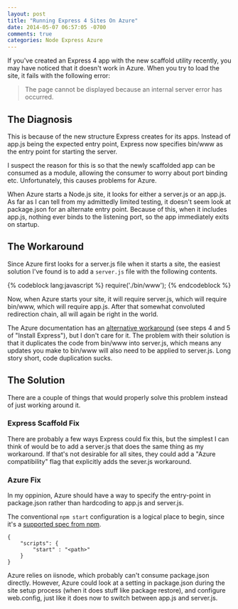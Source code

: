 ```yaml
---
layout: post
title: "Running Express 4 Sites On Azure"
date: 2014-05-07 06:57:05 -0700
comments: true
categories: Node Express Azure
---
```


If you've created an Express 4 app with the new scaffold utility recently, you may have noticed that it doesn't work in Azure. When you try to load the site, it fails with the following error:

> The page cannot be displayed because an internal server error has occurred.

The Diagnosis
-------------

This is because of the new structure Express creates for its apps. Instead of app.js being the expected entry point, Express now specifies bin/www as the entry point for starting the server.

I suspect the reason for this is so that the newly scaffolded app can be consumed as a module, allowing the consumer to worry about port binding etc. Unfortunately, this causes problems for Azure.

When Azure starts a Node.js site, it looks for either a server.js or an app.js. As far as I can tell from my admittedly limited testing, it doesn't seem look at package.json for an alternate entry point. Because of this, when it includes app.js, nothing ever binds to the listening port, so the app immediately exits on startup.

The Workaround
--------------

Since Azure first looks for a server.js file when it starts a site, the easiest solution I've found is to add a `server.js` file with the following contents.

{% codeblock lang:javascript %}
require('./bin/www');
{% endcodeblock %}

Now, when Azure starts your site, it will require server.js, which will require bin/www, which will require app.js. After that somewhat convoluted redirection chain, all will again be right in the world.

The Azure documentation has an [alternative workaround](http://azure.microsoft.com/en-us/documentation/articles/cloud-services-nodejs-develop-deploy-express-app/) (see steps 4 and 5 of "Install Express"), but I don't care for it.
The problem with their solution is that it duplicates the code from bin/www into server.js, which means any updates you make to bin/www will also need to be applied to server.js.
Long story short, code duplication sucks.

The Solution
------------

There are a couple of things that would properly solve this problem instead of just working around it.

### Express Scaffold Fix

There are probably a few ways Express could fix this, but the simplest I can think of would be to add a server.js that does the same thing as my workaround.
If that's not desirable for all sites, they could add a "Azure compatibility" flag that explicitly adds the sever.js workaround.

### Azure Fix

In my oppinion, Azure should have a way to specify the entry-point in package.json rather than hardcoding to app.js and server.js.

The conventional `npm start` configuration is a logical place to begin, since it's a [supported spec from npm](https://www.npmjs.org/doc/misc/npm-scripts.html).

```
{
    "scripts": {
        "start" : "<path>"
    }
}
```

Azure relies on iisnode, which probably can't consume package.json directly.
However, Azure could look at a setting in package.json during the site setup process (when it does stuff like package restore), and configure web.config, just like it does now to switch between app.js and server.js.
